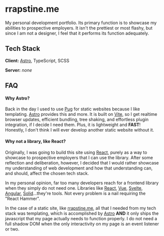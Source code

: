 
# rrapstine.me

My personal development portfolio. Its primary function is to showcase my abilities to prospective employers. It isn't the prettiest or most flashy, but since I am not a designer, I feel that it performs its function adequately.




## Tech Stack

**Client:** [Astro](https://www.astro.build), TypeScript, SCSS

**Server:** *none*


## FAQ

#### Why Astro?

Back in the day I used to use [Pug](https://www.pugjs.org) for static websites because I like templating. [Astro](https://www.astro.build) provides this and more. It is built on [Vite](https://www.vitejs.dev), so I get realtime browser updates, efficient bundling, tree shaking, and effortless plugin integration, if I decide I need them. Plus, it is lightweight and **FAST**! Honestly, I don't think I will ever develop another static website without it.

#### Why not a library, like React?

Originally, I was going to build this site using [React](https://www.reactjs.org), purely as a way to showcase to prospective employers that I can use the library. After some reflection and deliberation, however, I decided that I would rather showcase my understanding of web development and how that understanding can, and should, affect the chosen tech stack.

In my personal opinion, far too many developers reach for a frontend library when they simply do not need one. Libraries like [React](https://www.reactjs.org), [Vue](https://www.vuejs.org), [Svelte](https://www.svelte.dev), [Angular](https://www.angular.io), [Solid](https://www.solidjs.com)...they're tools. Not every problem is a nail requiring the "React Hammer".

In the case of a static site, like [rrapstine.me](https://www.rrapstine.me), all that I needed from my tech stack was templating, which is accomplished by [Astro](https://www.astro.build) **AND** it only ships the javascript that my page actually needs to function properly. I do not need a full shadow DOM when the only interactivity on my page is an event listener or two.

